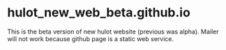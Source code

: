 # hulot_new_web_beta.github.io

This is the beta version of new hulot website (previous was alpha). Mailer will not work because github page is a static web service.
